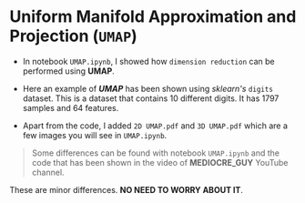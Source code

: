 # Uniform Manifold Approximation and Projection (`UMAP`)

* In notebook `UMAP.ipynb`, I showed how `dimension reduction` can be performed using **UMAP**.

* Here an example of _**UMAP**_ has been shown using _sklearn's_ `digits` dataset. This is a dataset that contains 10 different digits. It has 1797 samples and 64 features.
 
* Apart from the code, I added `2D UMAP.pdf` and `3D UMAP.pdf` which are a few images you will see in `UMAP.ipynb`.

> Some differences can be found with notebook `UMAP.ipynb` and the code that has been shown in the video of __MEDIOCRE_GUY__ YouTube channel.

These are minor differences. __NO NEED TO WORRY ABOUT IT__.
